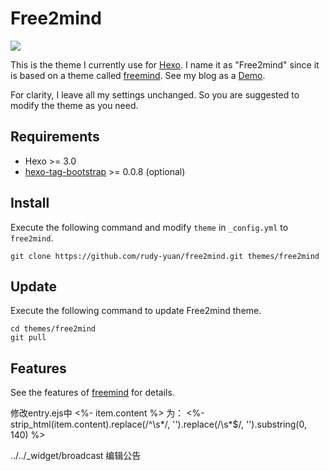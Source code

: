 # Free2mind

![](http://7xj852.com1.z0.glb.clouddn.com/free2mind.png)

This is the theme I currently use for [Hexo](http://hexo.io/). I name it as "Free2mind" since it is based on a theme called [freemind](https://github.com/wzpan/hexo-theme-freemind). See my blog as a [Demo](http://www.rudy-yuan.net).

For clarity, I leave all my settings unchanged. So you are suggested to modify the theme as you need.

## Requirements ##

* Hexo >= 3.0
* [hexo-tag-bootstrap](https://github.com/wzpan/hexo-tag-bootstrap) >= 0.0.8 (optional)

## Install

Execute the following command and modify `theme` in `_config.yml` to `free2mind`.

```
git clone https://github.com/rudy-yuan/free2mind.git themes/free2mind
```

## Update

Execute the following command to update Free2mind theme.

```
cd themes/free2mind
git pull
```

## Features
See the features of [freemind](https://github.com/wzpan/hexo-theme-freemind) for details.

修改entry.ejs中
<%- item.content %>
为：
 <%- strip_html(item.content).replace(/^\s*/, '').replace(/\s*$/, '').substring(0, 140) %>

../../_widget/broadcast 编辑公告


